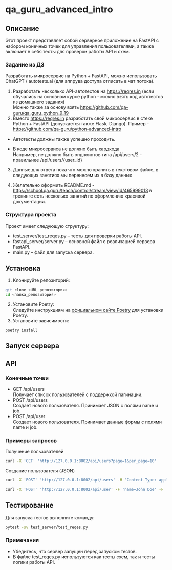 # qa_guru_advanced_intro

## Описание
Этот проект представляет собой серверное приложение на FastAPI с набором конечных точек для управления пользователями, а также включает в себя тесты для проверки работы API и схем.

### Задание из ДЗ
Разработать микросервис на Python + FastAPI, можно использовать ChatGPT / autotests.ai (для аппрува доступа отписать в чат потока).



1. Разработать несколько API-автотестов на https://reqres.in (если обучались на основном курсе python - можно взять код автотестов из домашнего задания)\
Можно также за основу взять https://github.com/qa-guru/qa_guru_python_9_19
2. Вместо https://reqres.in разработать свой микросервис в стеке Python + FastAPI (допускается также Flask, Django).
Пример - https://github.com/qa-guru/python-advanced-intro

- Автотесты должны также успешно проходить.

- В коде микросервиса не должно быть хардкода\
Например, не должно быть эндпоинтов типа /api/users/2 -  правильнее /api/users/{user_id}

3. Данные для ответа пока что можно хранить в текстовом файле, в следующих занятиях мы перенесем их в базу данных

4. Желательно оформить README.md - https://school.qa.guru/teach/control/stream/view/id/465999013 в тренинге есть несколько занятий по оформлению красивой документации.

### Структура проекта
Проект имеет следующую структуру:
- test_server/test_reqes.py – тесты для проверки работы API.
- fastapi_server/server.py – основной файл с реализацией сервера FastAPI.
- main.py – файл для запуска сервера.

## Установка
1.	Клонируйте репозиторий:
```sh
git clone <URL_репозитория>
cd <папка_репозитория>
```
2. Установите Poetry:\
 Следуйте инструкциям на [официальном сайте Poetry](https://python-poetry.org/docs/#installing-with-pipx) для установки Poetry.
3. Установите зависимости:
```sh
poetry install
```

## Запуск сервера

## API
### Конечные точки
- GET /api/users\
  Получает список пользователей с поддержкой пагинации.
- POST /api/users\
  Создает нового пользователя. Принимает JSON с полями name и job.
- POST /api/user\
  Создает нового пользователя. Принимает данные формы с полями name и job.

### Примеры запросов
Получение пользователей
```sh
curl -X 'GET' 'http://127.0.0.1:8002/api/users?page=1&per_page=10'
```

Создание пользователя (JSON)
```sh
curl -X 'POST' 'http://127.0.0.1:8002/api/users' -H 'Content-Type: application/json' -d '{"name": "John Doe", "job": "Developer"}'
```

```sh
curl -X 'POST' 'http://127.0.0.1:8002/api/user' -F 'name=John Doe' -F 'job=Developer'
```

## Тестирование

Для запуска тестов выполните команду:
```sh
pytest -sv test_server/test_reqes.py
```

### Примечания
- Убедитесь, что сервер запущен перед запуском тестов.
- В файле test_reqes.py используются как тесты схем, так и тесты логики работы API.